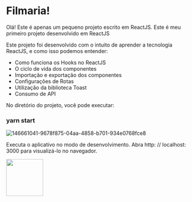 # Filmaria!

Olá! Este é apenas um pequeno projeto escrito em ReactJS. Este é meu primeiro projeto desenvolvido em ReactJS

Este projeto foi desenvolvido com o intuito de aprender a tecnologia ReactJS, e como isso podemos entender:
* Como funciona os Hooks no ReactJS
* O ciclo de vida dos componentes
* Importação e exportação dos componentes
* Configurações de Rotas
* Utilização da biblioteca Toast
* Consumo de API

No diretório do projeto, você pode executar:
### yarn start
![146661041-9678f875-04aa-4858-b701-934e0768fce8](https://user-images.githubusercontent.com/62814299/146661095-ec0a9585-f886-4b38-a082-a5e156f2309e.jpg)

Executa o aplicativo no modo de desenvolvimento.
Abra http: // localhost: 3000 para visualizá-lo no navegador.  

<img src="https://user-images.githubusercontent.com/62814299/146661041-9678f875-04aa-4858-b701-934e0768fce8.jpg" width='100px'/>
